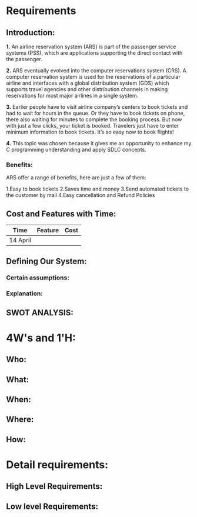 # Requirements
## Introduction:
**1.** An airline reservation system (ARS) is part of the passenger
      service systems (PSS), which are applications supporting the direct contact with
      the passenger.
  
  
**2.** ARS eventually evolved into the computer reservations system (CRS). A
       computer reservation system is used for the reservations of a particular airline and
       interfaces with a global distribution system (GDS) which supports travel agencies
       and other distribution channels in making reservations for most major airlines in a
       single system.
  
  
**3.** Earlier people have to visit airline company’s centers to
       book tickets and had to wait for hours in the queue. Or they have to book 
       tickets on phone, there also waiting for minutes to complete the booking process. 
       But now with just a few clicks, your ticket is booked. Travelers just have to enter 
       minimum information to book tickets. It’s so easy now to book flights!
       
       
**4.** This topic was chosen because it gives me an opportunity to enhance my C programming 
       understanding and apply SDLC concepts. 



### Benefits:
ARS offer a range of benefits, here are 
just a few of them:

1.Easy to book tickets
2.Saves time and money
3.Send automated tickets to the customer by mail
4.Easy cancellation and Refund Policies


## Cost and Features with Time:
| Time    | Feature | Cost |
| -----   | -----   | ----- |
|14 April

## Defining Our System:



### Certain assumptions:



### Explanation:





## SWOT ANALYSIS:


# 4W&#39;s and 1&#39;H:

## Who:


## What:


## When:

## Where:


## How:


# Detail requirements:
## High Level Requirements: 

##  Low level Requirements:
 


